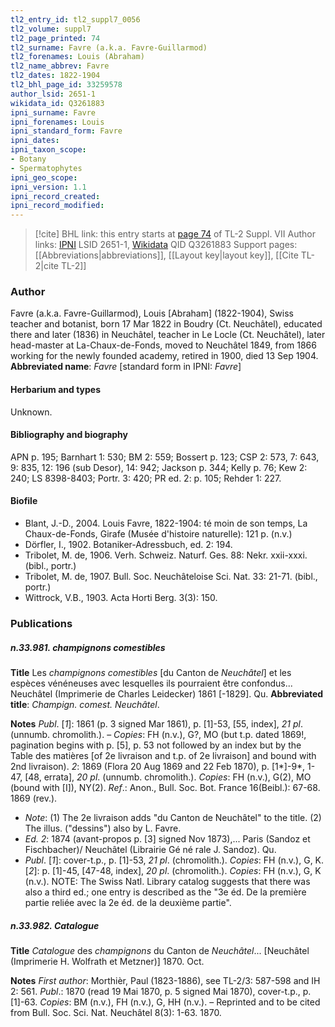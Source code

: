 ```yaml
---
tl2_entry_id: tl2_suppl7_0056
tl2_volume: suppl7
tl2_page_printed: 74
tl2_surname: Favre (a.k.a. Favre-Guillarmod)
tl2_forenames: Louis (Abraham)
tl2_name_abbrev: Favre
tl2_dates: 1822-1904
tl2_bhl_page_id: 33259578
author_lsid: 2651-1
wikidata_id: Q3261883
ipni_surname: Favre
ipni_forenames: Louis
ipni_standard_form: Favre
ipni_dates: 
ipni_taxon_scope: 
- Botany
- Spermatophytes
ipni_geo_scope: 
ipni_version: 1.1
ipni_record_created: 
ipni_record_modified:
---
```


> [!cite] BHL link: this entry starts at [page 74](https://www.biodiversitylibrary.org/page/33259578) of TL-2 Suppl. VII
> Author links: [IPNI](https://www.ipni.org/a/2651-1) LSID 2651-1, [Wikidata](https://www.wikidata.org/wiki/Q3261883) QID Q3261883
> Support pages: [[Abbreviations|abbreviations]], [[Layout key|layout key]], [[Cite TL-2|cite TL-2]]

### Author

Favre (a.k.a. Favre-Guillarmod), Louis \[Abraham\] (1822-1904), Swiss teacher and botanist, born 17 Mar 1822 in Boudry (Ct. Neuchâtel), educated there and later (1836) in Neuchâtel, teacher in Le Locle (Ct. Neuchâtel), later head-master at La-Chaux-de-Fonds, moved to Neuchâtel 1849, from 1866 working for the newly founded academy, retired in 1900, died 13 Sep 1904. 
**Abbreviated name**: *Favre* \[standard form in IPNI: *Favre*\]

#### Herbarium and types

Unknown.

#### Bibliography and biography

APN p. 195; Barnhart 1: 530; BM 2: 559; Bossert p. 123; CSP 2: 573, 7: 643, 9: 835, 12: 196 (sub Desor), 14: 942; Jackson p. 344; Kelly p. 76; Kew 2: 240; LS 8398-8403; Portr. 3: 420; PR ed. 2: p. 105; Rehder 1: 227.

#### Biofile

- Blant, J.-D., 2004. Louis Favre, 1822-1904: té moin de son temps, La Chaux-de-Fonds, Girafe (Musée d'histoire naturelle): 121 p. (n.v.)
- Dörfler, I., 1902. Botaniker-Adressbuch, ed. 2: 194.
- Tribolet, M. de, 1906. Verh. Schweiz. Naturf. Ges. 88: Nekr. xxii-xxxi. (bibl., portr.)
- Tribolet, M. de, 1907. Bull. Soc. Neuchâteloise Sci. Nat. 33: 21-71. (bibl., portr.)
- Wittrock, V.B., 1903. Acta Horti Berg. 3(3): 150.

### Publications

##### n.33.981. champignons comestibles

**Title**
Les *champignons comestibles* \[du Canton de *Neuchâtel*\] et les espèces vénéneuses avec lesquelles ils pourraient être confondus... Neuchâtel (Imprimerie de Charles Leidecker) 1861 \[-1829\]. Qu.
**Abbreviated title**: *Champign. comest. Neuchâtel*.

**Notes**
*Publ*. \[*1*\]: 1861 (p. 3 signed Mar 1861), p. \[1\]-53, \[55, index\], *21 pl*. (unnumb. chromolith.). – *Copies*: FH (n.v.), G?, MO (but t.p. dated 1869!, pagination begins with p. \[5\], p. 53 not followed by an index but by the Table des matières \[of 2e livraison and t.p. of 2e livraison\] and bound with 2nd livraison).
*2*: 1869 (Flora 20 Aug 1869 and 22 Feb 1870), p. \[1\*\]-9\*, 1-47, \[48, errata\], *20 pl*. (unnumb. chromolith.). *Copies*: FH (n.v.), G(2), MO (bound with \[I\]), NY(2).
*Ref*.: Anon., Bull. Soc. Bot. France 16(Beibl.): 67-68. 1869 (rev.).
- *Note*: (1) The 2e livraison adds "du Canton de Neuchâtel" to the title. (2) The illus. ("dessins") also by L. Favre.
- *Ed. 2*: 1874 (avant-propos p. \[3\] signed Nov 1873),... Paris (Sandoz et Fischbacher)/ Neuchâtel (Librairie Gé né rale J. Sandoz). Qu.
- *Publ*. \[*1*\]: cover-t.p., p. \[1\]-53, *21 pl*. (chromolith.). *Copies*: FH (n.v.), G, K. \[*2*\]: p. \[1\]-45, \[47-48, index\], *20 pl*. (chromolith.). *Copies*: FH (n.v.), G, K (n.v.). NOTE: The Swiss Natl. Library catalog suggests that there was also a third ed.; one entry is described as the "3e éd. De la première partie reliée avec la 2e éd. de la deuxième partie".

##### n.33.982. Catalogue

**Title**
*Catalogue* des *champignons* du Canton de *Neuchâtel*... \[Neuchâtel (Imprimerie H. Wolfrath et Metzner)\] 1870. Oct.

**Notes**
*First author*: Morthièr, Paul (1823-1886), see TL-2/3: 587-598 and IH 2: 561.
*Publ*.: 1870 (read 19 Mai 1870, p. 5 signed Mai 1870), cover-t.p., p. \[1\]-63. *Copies*: BM (n.v.), FH (n.v.), G, HH (n.v.). – Reprinted and to be cited from Bull. Soc. Sci. Nat. Neuchâtel 8(3): 1-63. 1870.

